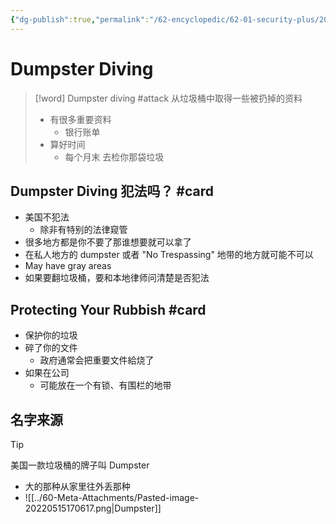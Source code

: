 ```yaml
---
{"dg-publish":true,"permalink":"/62-encyclopedic/62-01-security-plus/20220515170344-dumpster-diving/","dgHomeLink":true,"dgPassFrontmatter":false}
---
```



# Dumpster Diving

> [!word] Dumpster diving #attack
> 从垃圾桶中取得一些被扔掉的资料
>
> - 有很多重要资料
>   - 银行账单
> - 算好时间
>   - 每个月末 去检你那袋垃圾
<!--ID: 1653993498049-->

## Dumpster Diving 犯法吗？ #card

- 美国不犯法
  - 除非有特别的法律窥管
- 很多地方都是你不要了那谁想要就可以拿了
- 在私人地方的 dumpster 或者 "No Trespassing" 地带的地方就可能不可以
- May have gray areas
- 如果要翻垃圾桶，要和本地律师问清楚是否犯法

## Protecting Your Rubbish #card

- 保护你的垃圾
- 碎了你的文件
  - 政府通常会把重要文件給烧了
- 如果在公司
  - 可能放在一个有锁、有围栏的地带

## 名字来源

> [!tip]
> 美国一款垃圾桶的牌子叫 Dumpster
>
> - 大的那种从家里往外丢那种
> - ![[../60-Meta-Attachments/Pasted-image-20220515170617.png|Dumpster]]
